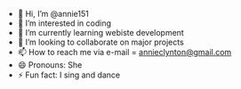 - 👋 Hi, I’m @annie151
- 👀 I’m interested in coding
- 🌱 I’m currently learning webiste development
- 💞️ I’m looking to collaborate on major projects
- 📫 How to reach me via e-mail = annieclynton@gmail.com
- 😄 Pronouns: She
- ⚡ Fun fact: I sing and dance

<!---
annie151/annie151 is a ✨ special ✨ repository because its `README.md` (this file) appears on your GitHub profile.
You can click the Preview link to take a look at your changes.
--->
